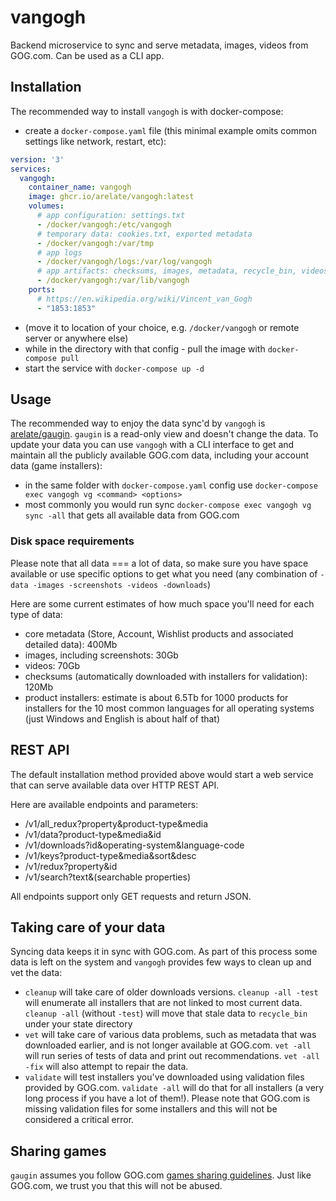 # vangogh

Backend microservice to sync and serve metadata, images, videos from GOG.com. Can be used as a CLI app.

## Installation

The recommended way to install `vangogh` is with docker-compose:

- create a `docker-compose.yaml` file (this minimal example omits common settings like network, restart, etc):

```yaml
version: '3'
services:
  vangogh:
    container_name: vangogh
    image: ghcr.io/arelate/vangogh:latest
    volumes:
      # app configuration: settings.txt
      - /docker/vangogh:/etc/vangogh
      # temporary data: cookies.txt, exported metadata
      - /docker/vangogh:/var/tmp
      # app logs
      - /docker/vangogh/logs:/var/log/vangogh
      # app artifacts: checksums, images, metadata, recycle_bin, videos
      - /docker/vangogh:/var/lib/vangogh
    ports:
      # https://en.wikipedia.org/wiki/Vincent_van_Gogh
      - "1853:1853"
```
- (move it to location of your choice, e.g. `/docker/vangogh` or remote server or anywhere else)
- while in the directory with that config - pull the image with `docker-compose pull`
- start the service with `docker-compose up -d`

## Usage

The recommended way to enjoy the data sync'd by `vangogh` is [arelate/gaugin](github.com/arelate/gaugin). `gaugin` is a read-only view and doesn't change the data. To update your data you can use `vangogh` with a CLI interface to get and maintain all the publicly available GOG.com data, including your account data (game installers):

- in the same folder with `docker-compose.yaml` config use `docker-compose exec vangogh vg <command> <options>`
- most commonly you would run sync `docker-compose exec vangogh vg sync -all` that gets all available data from GOG.com

### Disk space requirements

Please note that all data === a lot of data, so make sure you have space available or use specific options to get what you need (any combination of `-data -images -screenshots -videos -downloads`)

Here are some current estimates of how much space you'll need for each type of data:

- core metadata (Store, Account, Wishlist products and associated detailed data): 400Mb
- images, including screenshots: 30Gb
- videos: 70Gb
- checksums (automatically downloaded with installers for validation): 120Mb
- product installers: estimate is about 6.5Tb for 1000 products for installers for the 10 most common languages for all operating systems (just Windows and English is about half of that)

## REST API

The default installation method provided above would start a web service that can serve available data over HTTP REST API. 

Here are available endpoints and parameters:

- /v1/all_redux?property&product-type&media
- /v1/data?product-type&media&id
- /v1/downloads?id&operating-system&language-code
- /v1/keys?product-type&media&sort&desc
- /v1/redux?property&id
- /v1/search?text&(searchable properties)

All endpoints support only GET requests and return JSON.

## Taking care of your data

Syncing data keeps it in sync with GOG.com. As part of this process some data is left on the system and `vangogh` provides few ways to clean up and vet the data:

- `cleanup` will take care of older downloads versions. `cleanup -all -test` will enumerate all installers that are not linked to most current data. `cleanup -all` (without `-test`) will move that stale data to `recycle_bin` under your state directory
- `vet` will take care of various data problems, such as metadata that was downloaded earlier, and is not longer available at GOG.com. `vet -all` will run series of tests of data and print out recommendations. `vet -all -fix` will also attempt to repair the data.
- `validate` will test installers you've downloaded using validation files provided by GOG.com. `validate -all` will do that for all installers (a very long process if you have a lot of them!). Please note that GOG.com is missing validation files for some installers and this will not be considered a critical error. 

## Sharing games

`gaugin` assumes you follow GOG.com [games sharing guidelines](https://support.gog.com/hc/en-us/articles/212184489-Can-I-share-games-with-others-?product=gog). Just like GOG.com, we trust you that this will not be abused.
